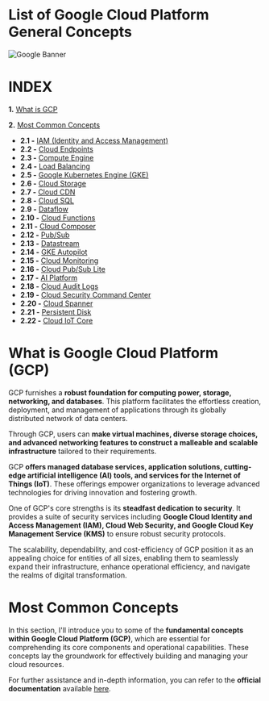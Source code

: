 # List of Google Cloud Platform General Concepts
![Google Banner](https://storage.googleapis.com/gweb-uniblog-publish-prod/original_images/GCP_CloudCovered_3.jpg)

# INDEX
**1.** [What is GCP](#what-is-gcp)

**2.** [Most Common Concepts](#most-common-concepts)

-   **2.1 -** [IAM (Identity and Access Management)](#iam)
-   **2.2 -** [Cloud Endpoints](#cloud-endpoints)
-   **2.3 -** [Compute Engine](#compute-engine)
-   **2.4 -** [Load Balancing](#load-balancing)
-   **2.5 -** [Google Kubernetes Engine (GKE)](#gke)
-   **2.6 -** [Cloud Storage](#cloud-storage)
-   **2.7 -** [Cloud CDN](#cloud-cdn)
-   **2.8 -** [Cloud SQL](#cloud-sql)
-   **2.9 -** [Dataflow](#dataflow)
-   **2.10 -** [Cloud Functions](#cloud-functions)
-   **2.11 -** [Cloud Composer](#cloud-composer)
-   **2.12 -** [Pub/Sub](#pub-sub)
-   **2.13 -** [Datastream](#datastream)
-   **2.14 -** [GKE Autopilot](#gke-autopilot)
-   **2.15 -** [Cloud Monitoring](#cloud-monitoring)
-   **2.16 -** [Cloud Pub/Sub Lite](#pub-sub-lite)
-   **2.17 -** [AI Platform](#ai-platform)
-   **2.18 -** [Cloud Audit Logs](#cloud-audit-logs)
-   **2.19 -** [Cloud Security Command Center](#security-command-center)
-   **2.20 -** [Cloud Spanner](#cloud-spanner)
-   **2.21 -** [Persistent Disk](#persistent-disk)
-   **2.22 -** [Cloud IoT Core](#cloud-iot-core)

# What is Google Cloud Platform (GCP)

GCP furnishes a **robust foundation for computing power, storage, networking, and databases**. This platform facilitates the effortless creation, deployment, and management of applications through its globally distributed network of data centers.

Through GCP, users can **make virtual machines, diverse storage choices, and advanced networking features to construct a malleable and scalable infrastructure** tailored to their requirements.

GCP **offers managed database services, application solutions, cutting-edge artificial intelligence (AI) tools, and services for the Internet of Things (IoT)**. These offerings empower organizations to leverage advanced technologies for driving innovation and fostering growth.

One of GCP's core strengths is its **steadfast dedication to security**. It provides a suite of security services including **Google Cloud Identity and Access Management (IAM), Cloud Web Security, and Google Cloud Key Management Service (KMS)** to ensure robust security protocols.

The scalability, dependability, and cost-efficiency of GCP position it as an appealing choice for entities of all sizes, enabling them to seamlessly expand their infrastructure, enhance operational efficiency, and navigate the realms of digital transformation.

# Most Common Concepts
  
In this section, I'll introduce you to some of the **fundamental concepts within Google Cloud Platform (GCP)**, which are essential for comprehending its core components and operational capabilities. These concepts lay the groundwork for effectively building and managing your cloud resources.

For further assistance and in-depth information, you can refer to the **official documentation** available [here](https://cloud.google.com/docs).
